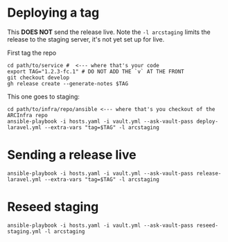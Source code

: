 # Deploying a tag

This **DOES NOT** send the release live. Note the `-l arcstaging` limits the release to the staging server, it's not yet set up for live.

First tag the repo

    cd path/to/service #  <--- where that's your code
    export TAG="1.2.3-fc.1" # DO NOT ADD THE `v` AT THE FRONT
    git checkout develop
    gh release create --generate-notes $TAG

This one goes to staging:

    cd path/to/infra/repo/ansible <--- where that's you checkout of the ARCInfra repo
    ansible-playbook -i hosts.yaml -i vault.yml --ask-vault-pass deploy-laravel.yml --extra-vars "tag=$TAG" -l arcstaging

# Sending a release live

    ansible-playbook -i hosts.yaml -i vault.yml --ask-vault-pass release-laravel.yml --extra-vars "tag=$TAG" -l arcstaging

# Reseed staging

    ansible-playbook -i hosts.yaml -i vault.yml --ask-vault-pass reseed-staging.yml -l arcstaging
